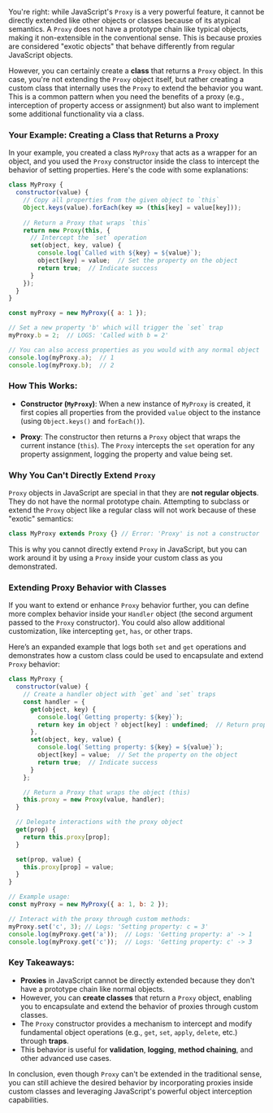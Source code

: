 You're right: while JavaScript's `Proxy` is a very powerful feature, it cannot be directly extended like other objects or classes because of its atypical semantics. A `Proxy` does not have a prototype chain like typical objects, making it non-extensible in the conventional sense. This is because proxies are considered "exotic objects" that behave differently from regular JavaScript objects.

However, you can certainly create a **class** that returns a `Proxy` object. In this case, you're not extending the `Proxy` object itself, but rather creating a custom class that internally uses the `Proxy` to extend the behavior you want. This is a common pattern when you need the benefits of a proxy (e.g., interception of property access or assignment) but also want to implement some additional functionality via a class.

### **Your Example: Creating a Class that Returns a Proxy**

In your example, you created a class `MyProxy` that acts as a wrapper for an object, and you used the `Proxy` constructor inside the class to intercept the behavior of setting properties. Here's the code with some explanations:

```javascript
class MyProxy {
  constructor(value) {
    // Copy all properties from the given object to `this`
    Object.keys(value).forEach(key => (this[key] = value[key]));
    
    // Return a Proxy that wraps `this`
    return new Proxy(this, {
      // Intercept the `set` operation
      set(object, key, value) {
        console.log(`Called with ${key} = ${value}`);
        object[key] = value;  // Set the property on the object
        return true;  // Indicate success
      }
    });
  }
}

const myProxy = new MyProxy({ a: 1 });

// Set a new property 'b' which will trigger the `set` trap
myProxy.b = 2;  // LOGS: 'Called with b = 2'

// You can also access properties as you would with any normal object
console.log(myProxy.a);  // 1
console.log(myProxy.b);  // 2
```

### **How This Works:**

- **Constructor (`MyProxy`)**: When a new instance of `MyProxy` is created, it first copies all properties from the provided `value` object to the instance (using `Object.keys()` and `forEach()`).
  
- **Proxy**: The constructor then returns a `Proxy` object that wraps the current instance (`this`). The `Proxy` intercepts the `set` operation for any property assignment, logging the property and value being set.

### **Why You Can't Directly Extend `Proxy`**

`Proxy` objects in JavaScript are special in that they are **not regular objects**. They do not have the normal prototype chain. Attempting to subclass or extend the `Proxy` object like a regular class will not work because of these "exotic" semantics:

```javascript
class MyProxy extends Proxy {} // Error: 'Proxy' is not a constructor
```

This is why you cannot directly extend `Proxy` in JavaScript, but you can work around it by using a `Proxy` inside your custom class as you demonstrated.

### **Extending Proxy Behavior with Classes**

If you want to extend or enhance `Proxy` behavior further, you can define more complex behavior inside your `Handler` object (the second argument passed to the `Proxy` constructor). You could also allow additional customization, like intercepting `get`, `has`, or other traps.

Here’s an expanded example that logs both `set` and `get` operations and demonstrates how a custom class could be used to encapsulate and extend `Proxy` behavior:

```javascript
class MyProxy {
  constructor(value) {
    // Create a handler object with `get` and `set` traps
    const handler = {
      get(object, key) {
        console.log(`Getting property: ${key}`);
        return key in object ? object[key] : undefined;  // Return property value or undefined
      },
      set(object, key, value) {
        console.log(`Setting property: ${key} = ${value}`);
        object[key] = value;  // Set the property on the object
        return true;  // Indicate success
      }
    };

    // Return a Proxy that wraps the object (this)
    this.proxy = new Proxy(value, handler);
  }

  // Delegate interactions with the proxy object
  get(prop) {
    return this.proxy[prop];
  }

  set(prop, value) {
    this.proxy[prop] = value;
  }
}

// Example usage:
const myProxy = new MyProxy({ a: 1, b: 2 });

// Interact with the proxy through custom methods:
myProxy.set('c', 3); // Logs: 'Setting property: c = 3'
console.log(myProxy.get('a'));  // Logs: 'Getting property: a' -> 1
console.log(myProxy.get('c'));  // Logs: 'Getting property: c' -> 3
```

### **Key Takeaways:**

- **Proxies** in JavaScript cannot be directly extended because they don't have a prototype chain like normal objects.
- However, you can **create classes** that return a `Proxy` object, enabling you to encapsulate and extend the behavior of proxies through custom classes.
- The `Proxy` constructor provides a mechanism to intercept and modify fundamental object operations (e.g., `get`, `set`, `apply`, `delete`, etc.) through **traps**.
- This behavior is useful for **validation**, **logging**, **method chaining**, and other advanced use cases.

In conclusion, even though `Proxy` can't be extended in the traditional sense, you can still achieve the desired behavior by incorporating proxies inside custom classes and leveraging JavaScript's powerful object interception capabilities.